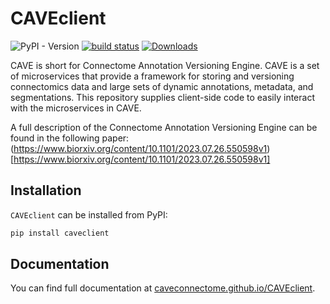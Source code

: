 # CAVEclient

![PyPI - Version](https://img.shields.io/pypi/v/CAVEclient)
[![build status](https://github.com/CAVEconnectome/CAVEclient/actions/workflows/daily.yml/badge.svg)](https://github.com/CAVEconnectome/CAVEclient/actions/workflows/daily.yml) [![Downloads](https://static.pepy.tech/badge/caveclient)](https://pepy.tech/project/caveclient)

CAVE is short for Connectome Annotation Versioning Engine. CAVE is a set of microservices
that provide a framework for storing and versioning connectomics data and large sets of
dynamic annotations, metadata, and segmentations. This repository supplies client-side
code to easily interact with the microservices in CAVE.

A full description of the Connectome Annotation Versioning Engine can be found in the following paper:
(https://www.biorxiv.org/content/10.1101/2023.07.26.550598v1)[https://www.biorxiv.org/content/10.1101/2023.07.26.550598v1]

## Installation

`CAVEclient` can be installed from PyPI:

```bash
pip install caveclient
```

## Documentation

You can find full documentation at [caveconnectome.github.io/CAVEclient](https://caveconnectome.github.io/CAVEclient).
